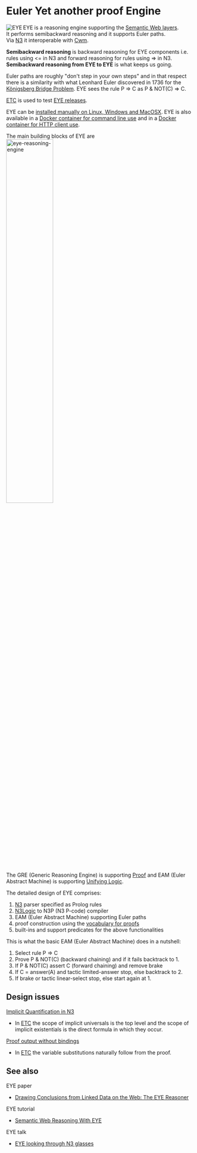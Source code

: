 # Euler Yet another proof Engine

<img align="left" src="https://josd.github.io/images/eye.png" alt="EYE"/> EYE is a reasoning engine supporting the [Semantic Web layers](http://www.w3.org/DesignIssues/diagrams/sweb-stack/2006a).  
It performs semibackward reasoning and it supports Euler paths.  
Via [N3](http://www.w3.org/TeamSubmission/n3/) it interoperable with [Cwm](http://www.w3.org/2000/10/swap/doc/cwm).

**Semibackward reasoning** is backward reasoning for EYE components i.e.
rules using <= in N3 and forward reasoning for rules using => in N3.
**Semibackward reasoning from EYE to EYE** is what keeps us going.

Euler paths are roughly "don't step in your own steps" and in that
respect there is a similarity with what Leonhard Euler discovered
in 1736 for the [Königsberg Bridge Problem](http://mathworld.wolfram.com/KoenigsbergBridgeProblem.html).
EYE sees the rule P => C as P & NOT(C) => C.

[ETC](https://github.com/josd/etc) is used to test [EYE releases](https://github.com/josd/eye/blob/master/RELEASE).

EYE can be [installed manually on Linux, Windows and MacOSX](https://github.com/josd/eye/blob/master/INSTALL).
EYE is also available in a [Docker container for command line use](https://registry.hub.docker.com/u/bdevloed/eye/)
and in a [Docker container for HTTP client use](https://registry.hub.docker.com/u/bdevloed/eyeserver/).

The main building blocks of EYE are  
<img src="https://josd.github.io/images/eye-reasoning-engine.png" width="50%" height="50%" alt="eye-reasoning-engine"/>

The GRE (Generic Reasoning Engine) is supporting [Proof](http://www.w3.org/DesignIssues/diagrams/sweb-stack/2006a)
and EAM (Euler Abstract Machine) is supporting [Unifying Logic](http://www.w3.org/DesignIssues/diagrams/sweb-stack/2006a).

The detailed design of EYE comprises:  
1. [N3](http://www.w3.org/TeamSubmission/n3/) parser specified as Prolog rules  
2. [N3Logic](http://www.w3.org/DesignIssues/N3Logic) to N3P (N3 P-code) compiler  
3. EAM (Euler Abstract Machine) supporting Euler paths  
4. proof construction using the [vocabulary for proofs](http://www.w3.org/2000/10/swap/reason.n3)  
5. built-ins and support predicates for the above functionalities  

This is what the basic EAM (Euler Abstract Machine) does in a nutshell:  
1. Select rule P => C  
2. Prove P & NOT(C) (backward chaining) and if it fails backtrack to 1.  
3. If P & NOT(C) assert C (forward chaining) and remove brake  
4. If C = answer(A) and tactic limited-answer stop, else backtrack to 2.  
5. If brake or tactic linear-select stop, else start again at 1.  


## Design issues

[Implicit Quantification in N3](https://lists.w3.org/Archives/Public/public-cwm-talk/2015JanMar/0000)  
* In [ETC](https://github.com/josd/etc) the scope of implicit universals is the top level and the
  scope of implicit existentials is the direct formula in which they occur.

[Proof output without bindings](https://josd.github.io/etc/witch/witch-proof.n3)  
* In [ETC](https://github.com/josd/etc) the variable substitutions naturally follow from the proof.


## See also

EYE paper  
* [Drawing Conclusions from Linked Data on the Web: The EYE Reasoner](http://online.qmags.com/ISW0515?cid=3244717&eid=19361&pg=25#pg25&mode2)

EYE tutorial  
* [Semantic Web Reasoning With EYE](http://n3.restdesc.org/)

EYE talk  
* [EYE looking through N3 glasses](http://www.agfa.com/w3c/Talks/2012/04swig/)

